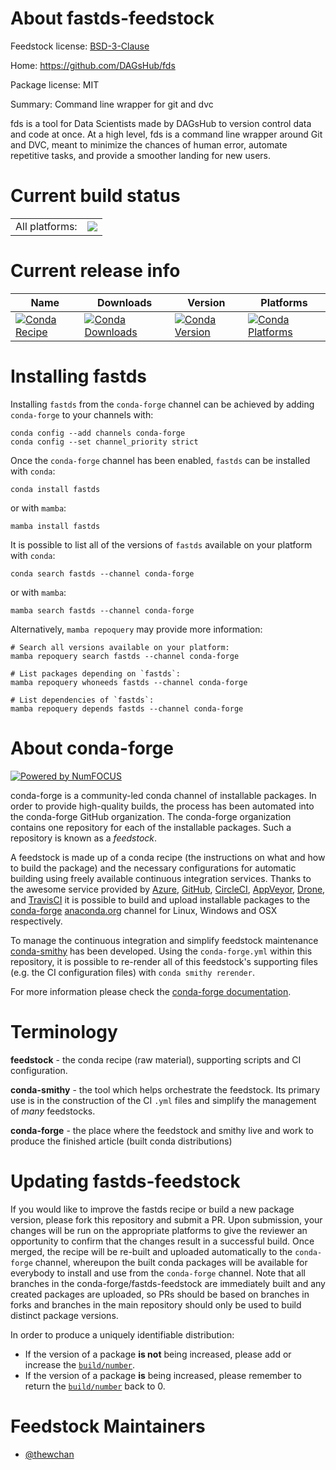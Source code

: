 About fastds-feedstock
======================

Feedstock license: [BSD-3-Clause](https://github.com/conda-forge/fastds-feedstock/blob/main/LICENSE.txt)

Home: https://github.com/DAGsHub/fds

Package license: MIT

Summary: Command line wrapper for git and dvc

fds is a tool for Data Scientists made by DAGsHub to version control data
 and code at once. At a high level, fds is a command line wrapper around
 Git and DVC, meant to minimize the chances of human error, automate
 repetitive tasks, and provide a smoother landing for new users.


Current build status
====================


<table><tr><td>All platforms:</td>
    <td>
      <a href="https://dev.azure.com/conda-forge/feedstock-builds/_build/latest?definitionId=13390&branchName=main">
        <img src="https://dev.azure.com/conda-forge/feedstock-builds/_apis/build/status/fastds-feedstock?branchName=main">
      </a>
    </td>
  </tr>
</table>

Current release info
====================

| Name | Downloads | Version | Platforms |
| --- | --- | --- | --- |
| [![Conda Recipe](https://img.shields.io/badge/recipe-fastds-green.svg)](https://anaconda.org/conda-forge/fastds) | [![Conda Downloads](https://img.shields.io/conda/dn/conda-forge/fastds.svg)](https://anaconda.org/conda-forge/fastds) | [![Conda Version](https://img.shields.io/conda/vn/conda-forge/fastds.svg)](https://anaconda.org/conda-forge/fastds) | [![Conda Platforms](https://img.shields.io/conda/pn/conda-forge/fastds.svg)](https://anaconda.org/conda-forge/fastds) |

Installing fastds
=================

Installing `fastds` from the `conda-forge` channel can be achieved by adding `conda-forge` to your channels with:

```
conda config --add channels conda-forge
conda config --set channel_priority strict
```

Once the `conda-forge` channel has been enabled, `fastds` can be installed with `conda`:

```
conda install fastds
```

or with `mamba`:

```
mamba install fastds
```

It is possible to list all of the versions of `fastds` available on your platform with `conda`:

```
conda search fastds --channel conda-forge
```

or with `mamba`:

```
mamba search fastds --channel conda-forge
```

Alternatively, `mamba repoquery` may provide more information:

```
# Search all versions available on your platform:
mamba repoquery search fastds --channel conda-forge

# List packages depending on `fastds`:
mamba repoquery whoneeds fastds --channel conda-forge

# List dependencies of `fastds`:
mamba repoquery depends fastds --channel conda-forge
```


About conda-forge
=================

[![Powered by
NumFOCUS](https://img.shields.io/badge/powered%20by-NumFOCUS-orange.svg?style=flat&colorA=E1523D&colorB=007D8A)](https://numfocus.org)

conda-forge is a community-led conda channel of installable packages.
In order to provide high-quality builds, the process has been automated into the
conda-forge GitHub organization. The conda-forge organization contains one repository
for each of the installable packages. Such a repository is known as a *feedstock*.

A feedstock is made up of a conda recipe (the instructions on what and how to build
the package) and the necessary configurations for automatic building using freely
available continuous integration services. Thanks to the awesome service provided by
[Azure](https://azure.microsoft.com/en-us/services/devops/), [GitHub](https://github.com/),
[CircleCI](https://circleci.com/), [AppVeyor](https://www.appveyor.com/),
[Drone](https://cloud.drone.io/welcome), and [TravisCI](https://travis-ci.com/)
it is possible to build and upload installable packages to the
[conda-forge](https://anaconda.org/conda-forge) [anaconda.org](https://anaconda.org/)
channel for Linux, Windows and OSX respectively.

To manage the continuous integration and simplify feedstock maintenance
[conda-smithy](https://github.com/conda-forge/conda-smithy) has been developed.
Using the ``conda-forge.yml`` within this repository, it is possible to re-render all of
this feedstock's supporting files (e.g. the CI configuration files) with ``conda smithy rerender``.

For more information please check the [conda-forge documentation](https://conda-forge.org/docs/).

Terminology
===========

**feedstock** - the conda recipe (raw material), supporting scripts and CI configuration.

**conda-smithy** - the tool which helps orchestrate the feedstock.
                   Its primary use is in the construction of the CI ``.yml`` files
                   and simplify the management of *many* feedstocks.

**conda-forge** - the place where the feedstock and smithy live and work to
                  produce the finished article (built conda distributions)


Updating fastds-feedstock
=========================

If you would like to improve the fastds recipe or build a new
package version, please fork this repository and submit a PR. Upon submission,
your changes will be run on the appropriate platforms to give the reviewer an
opportunity to confirm that the changes result in a successful build. Once
merged, the recipe will be re-built and uploaded automatically to the
`conda-forge` channel, whereupon the built conda packages will be available for
everybody to install and use from the `conda-forge` channel.
Note that all branches in the conda-forge/fastds-feedstock are
immediately built and any created packages are uploaded, so PRs should be based
on branches in forks and branches in the main repository should only be used to
build distinct package versions.

In order to produce a uniquely identifiable distribution:
 * If the version of a package **is not** being increased, please add or increase
   the [``build/number``](https://docs.conda.io/projects/conda-build/en/latest/resources/define-metadata.html#build-number-and-string).
 * If the version of a package **is** being increased, please remember to return
   the [``build/number``](https://docs.conda.io/projects/conda-build/en/latest/resources/define-metadata.html#build-number-and-string)
   back to 0.

Feedstock Maintainers
=====================

* [@thewchan](https://github.com/thewchan/)

